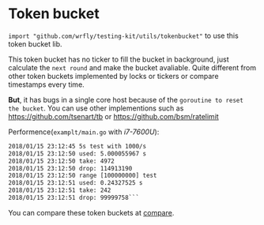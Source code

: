 # Token bucket

`import "github.com/wrfly/testing-kit/utils/tokenbucket"` to use this token bucket lib.

This token bucket has no ticker to fill the bucket in background, just calculate the `next round` and make the bucket avaliable. Quite different from other token buckets implemented by locks or tickers or compare timestamps every time.

**But**, it has bugs in a single core host because of the `goroutine to reset the bucket`. You can use other implementions such as <https://github.com/tsenart/tb> or <https://github.com/bsm/ratelimit>

Performence(`examplt/main.go` with *i7-7600U*):

```txt
2018/01/15 23:12:45 5s test with 1000/s
2018/01/15 23:12:50 used: 5.000055967 s
2018/01/15 23:12:50 take: 4972
2018/01/15 23:12:50 drop: 114913190
2018/01/15 23:12:50 range [100000000] test
2018/01/15 23:12:51 used: 0.24327525 s
2018/01/15 23:12:51 take: 242
2018/01/15 23:12:51 drop: 99999758```
```

You can compare these token buckets at [compare](./compare).